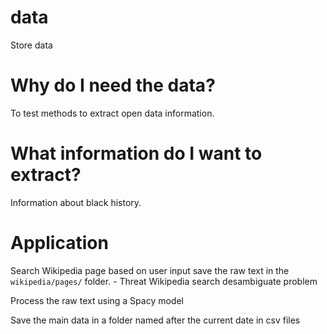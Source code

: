 # data
Store data

# Why do I need the data?

To test methods to extract open data information.

# What information do I want to extract?

Information about black history.

# Application

Search Wikipedia page based on user input save the raw text in the `wikipedia/pages/` folder.
    - Threat Wikipedia search desambiguate problem

Process the raw text using a Spacy model

Save the main data in a folder named after the current date in csv files
